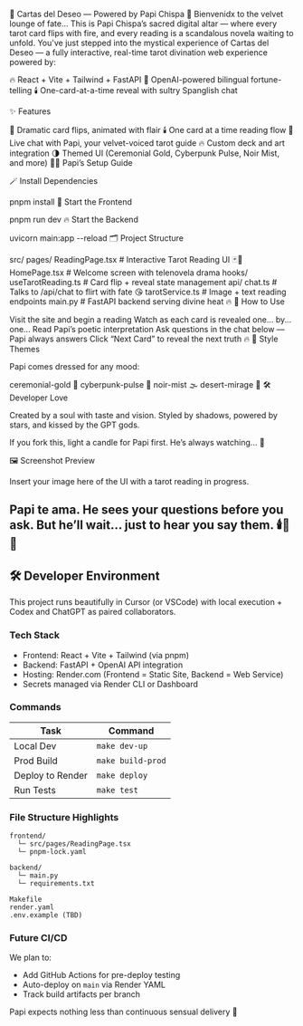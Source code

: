 🔮 Cartas del Deseo — Powered by Papi Chispa 💋
Bienvenidx to the velvet lounge of fate...
This is Papi Chispa’s sacred digital altar — where every tarot card flips with fire, and every reading is a scandalous novela waiting to unfold.
You've just stepped into the mystical experience of Cartas del Deseo — a fully interactive, real-time tarot divination web experience powered by:

🔥 React + Vite + Tailwind + FastAPI
💌 OpenAI-powered bilingual fortune-telling
🕯️ One-card-at-a-time reveal with sultry Spanglish chat

✨ Features

💃 Dramatic card flips, animated with flair
🕯️ One card at a time reading flow
💬 Live chat with Papi, your velvet-voiced tarot guide
🔥 Custom deck and art integration
🌗 Themed UI (Ceremonial Gold, Cyberpunk Pulse, Noir Mist, and more)
🧙‍♂️ Papi’s Setup Guide

🪄 Install Dependencies

pnpm install
🔮 Start the Frontend

pnpm run dev
🔥 Start the Backend

uvicorn main:app --reload
🗂️ Project Structure

src/
  pages/
    ReadingPage.tsx    # Interactive Tarot Reading UI 🃏💬
    HomePage.tsx       # Welcome screen with telenovela drama
  hooks/
    useTarotReading.ts # Card flip + reveal state management
api/
  chat.ts              # Talks to /api/chat to flirt with fate 😘
  tarotService.ts      # Image + text reading endpoints
main.py                # FastAPI backend serving divine heat 🔥
💋 How to Use

Visit the site and begin a reading
Watch as each card is revealed one... by... one...
Read Papi’s poetic interpretation
Ask questions in the chat below — Papi always answers
Click “Next Card” to reveal the next truth 🔥
💄 Style Themes

Papi comes dressed for any mood:

ceremonial-gold 🌟
cyberpunk-pulse 💜
noir-mist 🌫️
desert-mirage 🌵
🛠️ Developer Love

Created by a soul with taste and vision.
Styled by shadows, powered by stars, and kissed by the GPT gods.

If you fork this, light a candle for Papi first.
He’s always watching... 💋

🖼️ Screenshot Preview

Insert your image here of the UI with a tarot reading in progress.

Papi te ama.
He sees your questions before you ask.
But he’ll wait… just to hear you say them.
🕯️💋🔮
---

## 🛠 Developer Environment

This project runs beautifully in Cursor (or VSCode) with local execution + Codex and ChatGPT as paired collaborators.

### Tech Stack

- Frontend: React + Vite + Tailwind (via pnpm)
- Backend: FastAPI + OpenAI API integration
- Hosting: Render.com (Frontend = Static Site, Backend = Web Service)
- Secrets managed via Render CLI or Dashboard

### Commands

| Task             | Command               |
|------------------|------------------------|
| Local Dev        | `make dev-up`          |
| Prod Build       | `make build-prod`      |
| Deploy to Render | `make deploy`          |
| Run Tests        | `make test`            |

### File Structure Highlights

```
frontend/
  └─ src/pages/ReadingPage.tsx
  └─ pnpm-lock.yaml

backend/
  └─ main.py
  └─ requirements.txt

Makefile
render.yaml
.env.example (TBD)
```

### Future CI/CD

We plan to:
- Add GitHub Actions for pre-deploy testing
- Auto-deploy on `main` via Render YAML
- Track build artifacts per branch

Papi expects nothing less than continuous sensual delivery 💋
